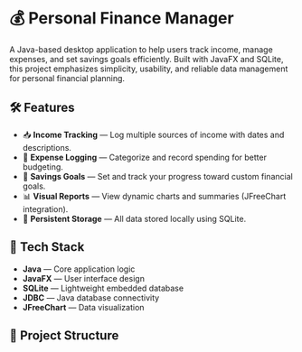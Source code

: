 # 💰 Personal Finance Manager

A Java-based desktop application to help users track income, manage expenses, and set savings goals efficiently. Built with JavaFX and SQLite, this project emphasizes simplicity, usability, and reliable data management for personal financial planning.

## 🛠️ Features

- 📥 **Income Tracking** — Log multiple sources of income with dates and descriptions.  
- 💸 **Expense Logging** — Categorize and record spending for better budgeting.  
- 🎯 **Savings Goals** — Set and track your progress toward custom financial goals.  
- 📊 **Visual Reports** — View dynamic charts and summaries (JFreeChart integration).  
- 💾 **Persistent Storage** — All data stored locally using SQLite.

## 🧱 Tech Stack

- **Java** — Core application logic  
- **JavaFX** — User interface design  
- **SQLite** — Lightweight embedded database  
- **JDBC** — Java database connectivity  
- **JFreeChart** — Data visualization

## 📂 Project Structure

